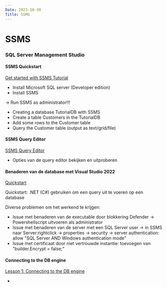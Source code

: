```yaml
---
Date: 2023-10-30
Title: SSMS
---
```

# SSMS
### SQL Server Management Studio
#### SSMS Quickstart
[Get started with SSMS Tutorial](https://learn.microsoft.com/en-us/sql/ssms/quickstarts/ssms-connect-query-sql-server?view=sql-server-ver16)

- Install Microsoft SQL server (Developer edition)
- Install SSMS

-> Run SSMS as administrator!!!
- Creating a database TutorialDB with SSMS
- Create a table Customers in the TutorialDB
- Add some rows to the Customer table
- Query the Customer table (output as text/grid/file)

#### SSMS Query Editor
[SSMS Query Editor](https://learn.microsoft.com/en-us/sql/ssms/f1-help/database-engine-query-editor-sql-server-management-studio?view=sql-server-ver16)

- Opties van de query editor bekijken en uitproberen

#### Benaderen van de database met Visual Studio 2022
[Quickstart](https://learn.microsoft.com/nl-nl/azure/azure-sql/database/connect-query-dotnet-core?view=azuresql)

Quickstart: .NET (C#) gebruiken om een query uit te voeren op een database

Diverse problemen om het werkend te krijgen:
- Issue met benaderen van de executable door blokkering Defender -> Powershellscript uitvoeren als administrator
- Issue met benaderen van de server met een SQL Server user -> in SSMS naar Server:rightclick -> properties -> security -> server authentication: allow "SQL Server AND Windows authentication mode"
- Issue met certificaat door niet vertrouwde instantie: toevoegen van "builder.Encrypt = false;"


#### Connecting to the DB engine
[Lesson 1: Connecting to the DB engine](https://learn.microsoft.com/en-us/sql/relational-databases/lesson-1-connecting-to-the-database-engine?view=sql-server-ver16)

- 
